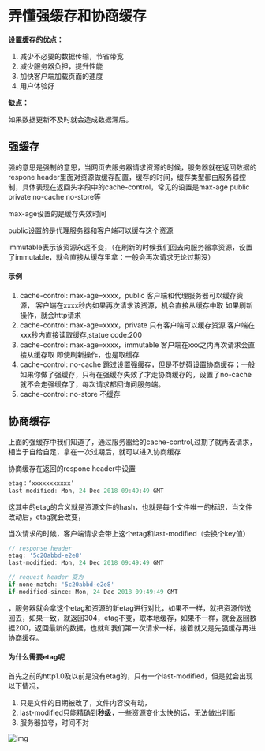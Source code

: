 # 弄懂强缓存和协商缓存

**设置缓存的优点：**

1. 减少不必要的数据传输，节省带宽
2. 减少服务器负担，提升性能
3. 加快客户端加载页面的速度
4. 用户体验好

**缺点：**

如果数据更新不及时就会造成数据滞后。



## 强缓存

强的意思是强制的意思，当网页去服务器请求资源的时候，服务器就在返回数据的respone header里面对资源做缓存配置，缓存的时间，缓存类型都由服务器控制，具体表现在返回头字段中的cache-control，常见的设置是max-age public private no-cache no-store等



max-age设置的是缓存失效时间

public设置的是代理服务器和客户端可以缓存这个资源

immutable表示该资源永远不变，（在刷新的时候我们回去向服务器拿资源，设置了immutable，就会直接从缓存里拿：一般会再次请求无论过期没）





#### 示例

1. cache-control: max-age=xxxx，public
   客户端和代理服务器可以缓存资源，
   客户端在xxxx秒内如果再次请求该资源，机会直接从缓存中取
   如果刷新操作，就会http请求
2. cache-control: max-age=xxxx，private
   只有客户端可以缓存资源
   客户端在xxx秒内直接读取缓存,statue code:200
3. cache-control: max-age=xxxx，immutable
   客户端在xxx之内再次请求会直接从缓存取
   即使刷新操作，也是取缓存
4. cache-control: no-cache
   跳过设置强缓存，但是不妨碍设置协商缓存；一般如果你做了强缓存，只有在强缓存失效了才走协商缓存的，设置了no-cache就不会走强缓存了，每次请求都回询问服务端。
5. cache-control: no-store
   不缓存





## 协商缓存

上面的强缓存中我们知道了，通过服务器给的cache-control,过期了就再去请求，相当于自给自足，拿在一次过期后，就可以进入协商缓存

协商缓存在返回的respone header中设置

```js
etag：‘xxxxxxxxxxx’
last-modified: Mon, 24 Dec 2018 09:49:49 GMT
```

这其中的etag的含义就是资源文件的hash，也就是每个文件唯一的标识，当文件改动后，etag就会改变，

当次请求的时候，客户端请求会带上这个etag和last-modified（会换个key值）

```js
// response header
etag: '5c20abbd-e2e8'
last-modified: Mon, 24 Dec 2018 09:49:49 GMT

// request header 变为
if-none-match: '5c20abbd-e2e8'
if-modified-since: Mon, 24 Dec 2018 09:49:49 GMT
```

，服务器就会拿这个etag和资源的新etag进行对比，如果不一样，就把资源传送回去，如果一致，就返回304，etag不变，取本地缓存，如果不一样，就会返回数据200，返回最新的数据，也就和我们第一次请求一样，接着就又是先强缓存再进协商缓存。



#### 为什么需要etag呢

首先之前的http1.0及以前是没有etag的，只有一个last-modified，但是就会出现以下情况，

1. 只是文件的日期被改了，文件内容没有动，
2. last-modified只能精确到**秒级**，一些资源变化太快的话，无法做出判断
3. 服务器拉夸，时间不对







![img](https://uploadfiles.nowcoder.com/images/20190312/311436_1552361773903_9DC69E327B4B3691E94CD9D52D10E2C1)

